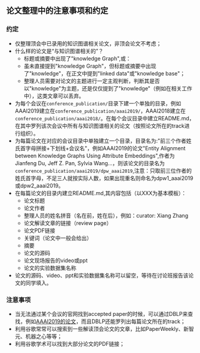 ## 论文整理中的注意事项和约定

### 约定

* 仅整理顶会中已录用的知识图谱相关论文，非顶会论文不考虑；
* 什么样的论文是“与知识图谱相关的”？
  * 标题或摘要中出现了"knowledge Graph",或：
  * 虽未直接提到"knowledge Graph"，但标题或摘要中出现了"knowledge"，在正文中提到"linked data"或"knowledge base"；
  * 整理人员需要对论文的主题进行一定主观判断，判断其是否以"knowledge"为主题，还是仅仅提到了"knowledge"（例如在相关工作中），这类文章可以丢弃。
* 为每个会议在`conference_publication/`目录下建一个单独的目录，例如AAAI2019建立在`conference_publication/aaai2019/`，AAAI2018建立在`conference_publication/aaai2018/`。在每个会议目录中建立README.md，在其中罗列该次会议中所有与知识图谱相关的论文（按照论文所在的track进行组织）。
* 为每篇论文在对应的会议目录中单独建立一个目录，目录名为:"前三个作者姓氏首字母拼接+下划线+会议名"，例如AAAI2019的论文"Entity Alignment between Knowledge Graphs Using Attribute Embeddings",作者为Jianfeng Du, Jeff Z. Pan, Sylvia Wang...，则该论文的目录名为`conference_publication/aaai2019/dpw_aaai2019`,注意：只取前三位作者的姓氏首字母，不足三人就按实际人数，如果出现重名则命名为dpw1_aaai2019或dpw2_aaai2019。
* 在每篇论文的目录内建立README.md,其内容包括（以XXX为基本模板）：
  * 论文标题
  * 论文作者
  * 整理人员的姓名拼音（名在前，姓在后），例如：curator: Xiang Zhang
  * 论文解读文章的链接（review page）
  * 论文PDF链接
  * 关键词（论文中一般会给出）
  * 摘要
  * 论文的源码
  * 论文现场报告的video或ppt
  * 论文的实验数据集名称
* 论文的源码、video、ppt和实验数据集名称可以留空，等待在讨论班报告该论文的同学填入。

### 注意事项

* 当无法通过某个会议的官网找到accepted paper的时候，可以通过DBLP来查找，例如[AAAI2019的论文](https://dblp.uni-trier.de/db/conf/aaai/aaai2019.html)，而且DBLP还能罗列出每篇论文所在的track；
* 利用谷歌常常可以搜索到一些解读顶会论文的文章，比如PaperWeekly、新智元、机器之心等等；
* 利用谷歌学术可以找到大部分论文的PDF链接；
